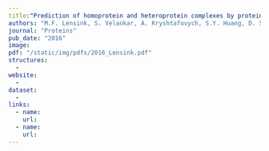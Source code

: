 ```yaml
---
title:"Prediction of homoprotein and heteroprotein complexes by protein docking and template-based modeling: A CASP-CAPRI experiment"
authors: "M.F. Lensink, S. Velankar, A. Kryshtafovych, S.Y. Huang, D. Schneidman-Duhovny, A. Sali, J. Segura, N. Fernandez-Fuentes, **S. Viswanath**, R. Elber, ..., (several authors), S.J. Wodak"
journal: "Proteins"
pub_date: "2016"
image: 
pdf: "/static/img/pdfs/2016_Lensink.pdf" 
structures:
  - 
website:
  - 
dataset:
  - 
links:
  - name: 
    url: 
  - name: 
    url: 
---
```

